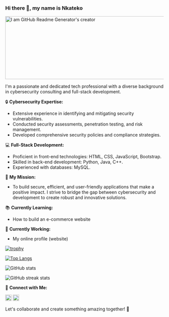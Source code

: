 ### Hi there 👋, my name is Nkateko

<img src="https://www.chitkara.edu.in/blogs/wp-content/uploads/2022/11/FULL-STACK-VS-CYBER-SECURITY.jpg" alt="I am GitHub Readme Generator's creator" width="600" height="200">

I'm a passionate and dedicated tech professional with a diverse background in cybersecurity consulting and full-stack development.

🔒 **Cybersecurity Expertise:**
- Extensive experience in identifying and mitigating security vulnerabilities.
- Conducted security assessments, penetration testing, and risk management.
- Developed comprehensive security policies and compliance strategies.

💻 **Full-Stack Development:**
- Proficient in front-end technologies: HTML, CSS, JavaScript, Bootstrap.
- Skilled in back-end development: Python, Java, C++.
- Experienced with databases: MySQL.

🌟 **My Mission:**
- To build secure, efficient, and user-friendly applications that make a positive impact. I strive to bridge the gap between cybersecurity and development to create robust and innovative solutions.

📚 **Currently Learning:**
- How to build an e-commerce website

🔭 **Currently Working:**
- My online profile (website)

[![trophy](https://github-profile-trophy.vercel.app/?username=nkateko75)](https://github.com/ryo-ma/github-profile-trophy)

[![Top Langs](https://github-readme-stats.vercel.app/api/top-langs/?username=nkateko75)](https://github.com/anuraghazra/github-readme-stats)

![GitHub stats](https://github-readme-stats.vercel.app/api?username=nkateko75&show_icons=true&count_private=true)  

![GitHub streak stats](https://streak-stats.demolab.com/?user=nkateko75)  

🔗 **Connect with Me:**

[<img src='https://cdn.jsdelivr.net/npm/simple-icons@3.0.1/icons/github.svg' alt='github' height='20'>](https://github.com/nkateko75)  [<img src='https://cdn.jsdelivr.net/npm/simple-icons@3.0.1/icons/linkedin.svg' alt='linkedin' height='20'>](https://www.linkedin.com/in/nkateko-princess-maluleke-b35b8b204//) 

Let's collaborate and create something amazing together! 🚀
